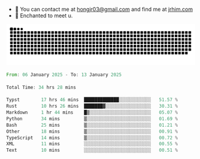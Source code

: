 - 📧 You can contact me at hongjr03@gmail.com and find me at [jrhim.com](https://jrhim.com/)
- 💜 Enchanted to meet u.

![snake_animation](https://raw.githubusercontent.com/hongjr03/hongjr03/output/github-contribution-grid-snake.svg)

<!--START_SECTION:waka-->

```rust
From: 06 January 2025 - To: 13 January 2025

Total Time: 34 hrs 28 mins

Typst        17 hrs 46 mins  █████████████░░░░░░░░░░░░   51.57 %
Rust         10 hrs 26 mins  ███████▓░░░░░░░░░░░░░░░░░   30.31 %
Markdown     1 hr 44 mins    █▒░░░░░░░░░░░░░░░░░░░░░░░   05.07 %
Python       34 mins         ▒░░░░░░░░░░░░░░░░░░░░░░░░   01.69 %
Bash         25 mins         ▒░░░░░░░░░░░░░░░░░░░░░░░░   01.21 %
Other        18 mins         ▒░░░░░░░░░░░░░░░░░░░░░░░░   00.91 %
TypeScript   14 mins         ▒░░░░░░░░░░░░░░░░░░░░░░░░   00.72 %
XML          11 mins         ░░░░░░░░░░░░░░░░░░░░░░░░░   00.55 %
Text         10 mins         ░░░░░░░░░░░░░░░░░░░░░░░░░   00.51 %
```

<!--END_SECTION:waka-->
